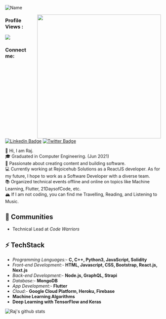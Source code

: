 
![Name](https://i.imgur.com/E90viAt.png)

<img align='right' src='https://i.imgur.com/lvScleq.png' width='400"'>

### Profile Views :<br>
<img src="https://profile-counter.glitch.me/rajpatel1225/count.svg" />

### Connect me:
[![Linkedin Badge](https://img.shields.io/badge/RajBhensdadiya%20-%230077B5.svg?&style=for-the-badge&logo=linkedin&logoColor=white)](https://www.linkedin.com/in/raj-bhensdadiya-117b8818a/)
[![Twitter Badge](https://img.shields.io/badge/0xRajPatel%20-%231DA1F2.svg?&style=for-the-badge&logo=Twitter&logoColor=white)](https://twitter.com/0xrajpatel) 

👋 Hi, I am Raj. <br/>
🎓 Graduated in Computer Engineering. (Jun 2021) <br/>
🌇 Passionate about creating content and building software. <br/>
💻 Currently working at Rejoicehub Solutions as a ReactJS developer. As for my future, I hope to work as a Software Developer with a diverse team. <br/>
📚 Organized technical events offline and online on topics like Machine Learning, Flutter, 21DaysofCode, etc. <br/>
🏔 If I am not coding, you can find me Travelling, Reading, and Listening to Music. <br/>

## 👯 Communities
* Technical Lead at *Code Warriors*

## ⚡ TechStack
- *Programming Languages:-* **C, C++, Python3, JavaScript, Solidity**
- *Front-end Development:-* **HTML, Javascript, CSS, Bootstrap, React.js, Next.js**
- *Back-end Development:-* **Node.js, GraphQL, Strapi**
- *Database:-* **MongoDB**
- *App Development:-* **Flutter**
- *Cloud:-* **Google Cloud Platform, Heroku, Firebase**
- **Machine Learning Algorithms** 
- **Deep Learning with TensorFlow and Keras**

<!-- ### Language/Tools/Frameworks I work upon : 🛠
<img alt="C" src="https://img.shields.io/badge/c%20-%2300599C.svg?&style=for-the-badge&logo=c&logoColor=white"/> <img src="https://img.shields.io/badge/c++%20-%2300599C.svg?&style=for-the-badge&logo=c%2B%2B&logoColor=white"> <img alt="HTML5" src="https://img.shields.io/badge/html5%20-%23E34F26.svg?&style=for-the-badge&logo=html5&logoColor=white"/> <img alt="CSS3" src="https://img.shields.io/badge/css3%20-%231572B6.svg?&style=for-the-badge&logo=css3&logoColor=white"/> <img alt="JavaScript" src="https://img.shields.io/badge/javascript%20-%23323330.svg?&style=for-the-badge&logo=javascript&logoColor=%23F7DF1E"/> <img alt="NodeJS" src="https://img.shields.io/badge/node.js%20-%2343853D.svg?&style=for-the-badge&logo=node.js&logoColor=white"/> <img alt="Express.js" src="https://img.shields.io/badge/express.js%20-%23404d59.svg?&style=for-the-badge"/> <img alt="MongoDB" src ="https://img.shields.io/badge/MongoDB-%234ea94b.svg?&style=for-the-badge&logo=mongodb&logoColor=white"/> <img alt="Google Cloud" src="https://img.shields.io/badge/Google%20Cloud%20-%234285F4.svg?&style=for-the-badge&logo=google-cloud&logoColor=white"/> <img alt="Dart" src="https://img.shields.io/badge/dart-%230175C2.svg?&style=for-the-badge&logo=dart&logoColor=white"/> <img alt="Flutter" src="https://img.shields.io/badge/Flutter%20-%2302569B.svg?&style=for-the-badge&logo=Flutter&logoColor=white" /> <img alt="Python" src="https://img.shields.io/badge/python%20-%2314354C.svg?&style=for-the-badge&logo=python&logoColor=white"/> <img alt="NumPy" src="https://img.shields.io/badge/numpy%20-%23013243.svg?&style=for-the-badge&logo=numpy&logoColor=white" /> <img src="https://img.shields.io/badge/pandas%20-%23150458.svg?&style=for-the-badge&logo=pandas&logoColor=white" /> <img src="https://img.shields.io/badge/Keras%20-%23D00000.svg?&style=for-the-badge&logo=Keras&logoColor=white"/> <img src="https://img.shields.io/badge/TensorFlow%20-%23FF6F00.svg?&style=for-the-badge&logo=TensorFlow&logoColor=white" /> <img src="https://img.shields.io/badge/flask%20-%23000.svg?&style=for-the-badge&logo=flask&logoColor=white"/> <img src="https://img.shields.io/badge/git%20-%23F05033.svg?&style=for-the-badge&logo=git&logoColor=white"/> <img src="https://img.shields.io/badge/github%20-%23121011.svg?&style=for-the-badge&logo=github&logoColor=white"/> <img alt="Ubuntu" src="https://img.shields.io/badge/Ubuntu-E95420?style=for-the-badge&logo=ubuntu&logoColor=white" /> <img alt="Windows 10" src="https://img.shields.io/badge/Windows-0078D6?style=for-the-badge&logo=windows&logoColor=white" /> <img alt="Canva" src="https://img.shields.io/badge/Canva%20-%2300C4CC.svg?&style=for-the-badge&logo=Canva&logoColor=white"/> -->

![Raj's github stats](https://github-readme-stats.vercel.app/api?username=rajpatel1225&theme=algolia&show_icons=true)

